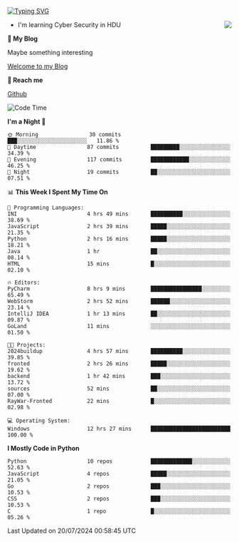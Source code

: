 [![Typing SVG](https://readme-typing-svg.herokuapp.com?font=Fira+Code&pause=1000&random=false&width=450&height=60&lines=Hello+%F0%9F%91%8B%F0%9F%8F%BB;I'm+JBNRZ)](https://git.io/typing-svg)

<a href="#">
  <img align="right" src="https://github-readme-stats.vercel.app/api?username=JBNRZ&show_icons=true&bg_color=15,f2f7fd,E0EAFC" />
</a>

- I'm learning Cyber Security in HDU

 **🌱 My Blog**

Maybe something interesting

[Welcome to my Blog](https://jbnrz.com.cn/)

 **💬 Reach me** 

[Github](https://github.com/JBNRZ)


<!--START_SECTION:waka-->
![Code Time](http://img.shields.io/badge/Code%20Time-605%20hrs%2022%20mins-blue)

**I'm a Night 🦉** 

```text
🌞 Morning                30 commits          ███░░░░░░░░░░░░░░░░░░░░░░   11.86 % 
🌆 Daytime                87 commits          █████████░░░░░░░░░░░░░░░░   34.39 % 
🌃 Evening                117 commits         ████████████░░░░░░░░░░░░░   46.25 % 
🌙 Night                  19 commits          ██░░░░░░░░░░░░░░░░░░░░░░░   07.51 % 
```


📊 **This Week I Spent My Time On** 

```text
💬 Programming Languages: 
INI                      4 hrs 49 mins       ██████████░░░░░░░░░░░░░░░   38.69 % 
JavaScript               2 hrs 39 mins       █████░░░░░░░░░░░░░░░░░░░░   21.35 % 
Python                   2 hrs 16 mins       █████░░░░░░░░░░░░░░░░░░░░   18.21 % 
Java                     1 hr                ██░░░░░░░░░░░░░░░░░░░░░░░   08.14 % 
HTML                     15 mins             █░░░░░░░░░░░░░░░░░░░░░░░░   02.10 % 

🔥 Editors: 
PyCharm                  8 hrs 9 mins        ████████████████░░░░░░░░░   65.49 % 
WebStorm                 2 hrs 52 mins       ██████░░░░░░░░░░░░░░░░░░░   23.14 % 
IntelliJ IDEA            1 hr 13 mins        ██░░░░░░░░░░░░░░░░░░░░░░░   09.87 % 
GoLand                   11 mins             ░░░░░░░░░░░░░░░░░░░░░░░░░   01.50 % 

🐱‍💻 Projects: 
2024buildup              4 hrs 57 mins       ██████████░░░░░░░░░░░░░░░   39.85 % 
fronted                  2 hrs 26 mins       █████░░░░░░░░░░░░░░░░░░░░   19.62 % 
backend                  1 hr 42 mins        ███░░░░░░░░░░░░░░░░░░░░░░   13.72 % 
sources                  52 mins             ██░░░░░░░░░░░░░░░░░░░░░░░   07.00 % 
RayWar-Fronted           22 mins             █░░░░░░░░░░░░░░░░░░░░░░░░   02.98 % 

💻 Operating System: 
Windows                  12 hrs 27 mins      █████████████████████████   100.00 % 
```

**I Mostly Code in Python** 

```text
Python                   10 repos            █████████████░░░░░░░░░░░░   52.63 % 
JavaScript               4 repos             █████░░░░░░░░░░░░░░░░░░░░   21.05 % 
Go                       2 repos             ███░░░░░░░░░░░░░░░░░░░░░░   10.53 % 
CSS                      2 repos             ███░░░░░░░░░░░░░░░░░░░░░░   10.53 % 
C                        1 repo              █░░░░░░░░░░░░░░░░░░░░░░░░   05.26 % 
```




 Last Updated on 20/07/2024 00:58:45 UTC
<!--END_SECTION:waka-->
